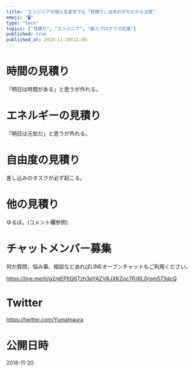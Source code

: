 ```yaml
---
title: "エンジニアの個人生産性でも「見積り」は外れがちだから注意"
emoji: "🖥"
type: "tech"
topics: ["見積り", "エンジニア", "新人プログラマ応援"]
published: true
published_at: 2018-11-20t11:56
---
```


# 時間の見積り

「明日は時間がある」と思うが外れる。

# エネルギーの見積り

「明日は元気だ」と思うが外れる。

# 自由度の見積り

差し込みのタスクが必ず起こる。 

# 他の見積り

ゆるぼ。(コメント欄参照)








<!-- Update From Qiita API -->

# チャットメンバー募集


何か質問、悩み事、相談などあればLINEオープンチャットもご利用ください。

https://line.me/ti/g2/eEPltQ6Tzh3pYAZV8JXKZqc7PJ6L0rpm573dcQ





# Twitter


https://twitter.com/YumaInaura


<!-- Update From Qiita API -->



# 公開日時

2018-11-20
